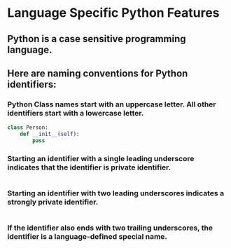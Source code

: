 # Language Specific Python Features

## Python is a case sensitive programming language.

## Here are naming conventions for Python identifiers:

### Python Class names start with an uppercase letter. All other identifiers start with a lowercase letter.

```python
class Person:
    def __init__(self):
        pass
```
### Starting an identifier with a single leading underscore indicates that the identifier is private identifier.

```python

```

### Starting an identifier with two leading underscores indicates a strongly private identifier.

```python

```


### If the identifier also ends with two trailing underscores, the identifier is a language-defined special name.

```python

```
